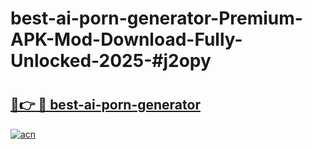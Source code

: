 # best-ai-porn-generator-Premium-APK-Mod-Download-Fully-Unlocked-2025-#j2opy

# <h2><a href="https://bedroomkl.my?title=best-ai-porn-generator&ref=1AP">🔗👉 🔴 best-ai-porn-generator</a></h2>

[![acn](https://github.com/user-attachments/assets/0f9c940e-d8b0-45ae-aac7-cd30a18b3e1c)](https://bedroomkl.my?title=best-ai-porn-generator&ref=1AP)

